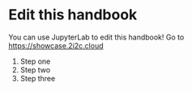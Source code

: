 # Edit this handbook

You can use JupyterLab to edit this handbook! Go to https://showcase.2i2c.cloud

1. Step one
1. Step two
1. Step three
